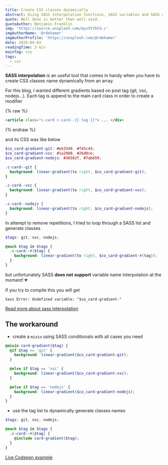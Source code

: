 ```yaml
---
title: Create CSS classes dynamically
abstract: Using SASS interpolation functions, SASS variables and SASS arrays, create CSS classes dinamically.
quote: Well done is better than well said.
quoteAuthor: Benjamin Franklin
img: 'https://source.unsplash.com/myvVYJhCG-c'
imgAuthorName: '@rdehamer'
imgAuthorProfile: 'https://unsplash.com/@rdehamer'
date: 2020-04-03
readingTime: 3 min
mainTag: css
tags:
  - css
---
```


**SASS interpolation** is an useful tool that comes in handy when you have to create CSS classes name dynamically from an array.

For this blog, I wanted different gradients based on post tag (git, vsc, nodejs...). Each tag is append to the main card class in order to create a modifier

{% raw %}
```html
<article class="c-card c-card--{{ tag }}"> ... </div>
```
{% endraw %}

and its CSS was like below

```scss
$co_card-gradient-git: #eb3349, #f45c43;
$co_card-gradient-vsc: #1a2980, #26d0ce;
$co_card-gradient-nodejs: #36582f, #7ab659;

.c-card--git {
  background: linear-gradient(to right, $co_card-gradient-git);
}

.c-card--vsc {
  background: linear-gradient(to right, $co_card-gradient-vsc);
}

.c-card--nodejs {
  background: linear-gradient(to right, $co_card-gradient-nodejs);
}

```

In attempt to remove repetitions, I tried to loop through a SASS list and generate classes

```scss
$tags: git, vsc, nodejs;

@each $tag in $tags {
  .c-card--#{$tag} {
    background: linear-gradient(to right, $co_card-gradient-#{tag});
  }
}
```

but unfortunately SASS **does not support** variable name interpolation at the moment! 💔

If you try to compile this you will get

```shell
Sass Error: Undefined variable: "$co_card-gradient-"
```

[Read more about sass interpolation](https://sass-lang.com/documentation/interpolation)

## The workaround

- create a `mixin` using SASS conditionals with all cases you need

```scss
@mixin card-gradient($tag) {
  @if $tag == 'git' {
    background: linear-gradient($co_card-gradient-git);
  }

  @else if $tag == 'vsc' {
    background: linear-gradient($co_card-gradient-vsc);
  }

  @else if $tag == 'nodejs' {
    background: linear-gradient($co_card-gradient-nodejs);
  }
}
```

- use the tag list to dynamically generate classes names

```scss
$tags: git, vsc, nodejs;

@each $tag in $tags {
  .c-card--#{$tag} {
    @include card-gradient($tag);
  }
}
```

[Live Codepen example](https://codepen.io/giuliachiola/pen/VwLVVRy)
